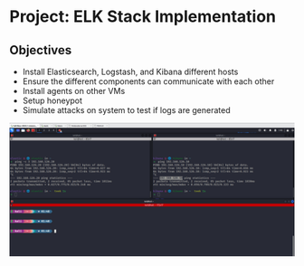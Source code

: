 # Project: ELK Stack Implementation
## Objectives
- Install Elasticsearch, Logstash, and Kibana different hosts
- Ensure the different components can communicate with each other
- Install agents on other VMs
- Setup honeypot
- Simulate attacks on system to test if logs are generated

![](/assets/intro-image.png)
